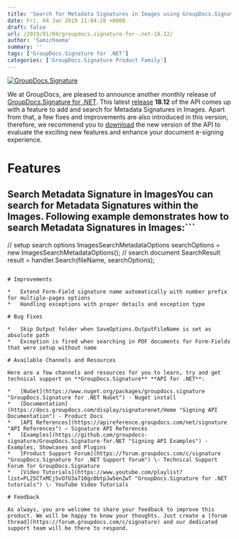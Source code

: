```yaml
---
title: 'Search for Metadata Signatures in Images using GroupDocs.Signature for .NET 18.12'
date: Fri, 04 Jan 2019 11:04:28 +0000
draft: false
url: /2019/01/04/groupdocs.signature-for-.net-18.12/
author: 'Samicheema'
summary: ''
tags: ['GroupDocs.Signature for .NET']
categories: ['GroupDocs.Signature Product Family']
---
```


[![GroupDocs.Signature](http://blog.groupdocs.com/wp-content/uploads/sites/4/2016/07/groupdocs-signature-net.png)](https://www.groupdocs.com/products/signature/net)

We at GroupDocs, are pleased to announce another monthly release of [GroupDocs.Signature for .NET](https://products.groupdocs.com/signature/net). This latest [release](https://docs.groupdocs.com/display/signaturenet/GroupDocs.Signature+for+.NET+18.12+Release+Notes) **18.12** of the API comes up with a feature to add and search for Metadata Signatures in Images. Apart from that, a few fixes and improvements are also introduced in this version, therefore, we recommend you to [download](https://www.nuget.org/packages/Groupdocs.Signature) the new version of the API to evaluate the exciting new features and enhance your document e-signing experience.

# Features

## Search Metadata Signature in ImagesYou can search for Metadata Signatures within the Images. Following example demonstrates how to search Metadata Signatures in Images:```
// setup search options
ImagesSearchMetadataOptions searchOptions = new ImagesSearchMetadataOptions();
// search document
SearchResult result = handler.Search(fileName, searchOptions); 
```

# Improvements

*   Extend Form-Field signature name automatically with number prefix for multiple-pages options
*   Handling exceptions with proper details and exception type

# Bug Fixes

*   Skip Output folder when SaveOptions.OutputFileName is set as absolute path
*   Exception is fired when searching in PDF documents for Form-Fields that were setup without name

# Available Channels and Resources

Here are a few channels and resources for you to learn, try and get technical support on **GroupDocs.Signature** **API for .NET**:

*   [NuGet](https://www.nuget.org/packages/groupdocs.signature "GroupDocs.Signature for .NET NuGet") - Nuget install
*   [Documentation](https://docs.groupdocs.com/display/signaturenet/Home "Signing API Documentation") - Product Docs
*   [API References](https://apireference.groupdocs.com/net/signature "API References") – Signature API References
*   [Examples](https://github.com/groupdocs-signature/GroupDocs.Signature-for.NET "Signing API Examples") - Examples, Showcases and Plugins
*   [Product Support Forum](https://forum.groupdocs.com/c/signature "GroupDocs.Signature for .NET Support forum") \- Technical Support Forum for GroupDocs.Signature
*   [Video Tutorials](https://www.youtube.com/playlist?list=PL25CTxMCj5vO7U3a710gc0btpJw5enZwT "GroupDocs.Signature for .NET tutorials") \- YouTube Video Tutorials

# Feedback

As always, you are welcome to share your feedback to improve this product. We will be happy to know your thoughts. Just create a [forum thread](https://forum.groupdocs.com/c/signature) and our dedicated support team will be there to respond.





